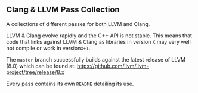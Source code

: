 Clang & LLVM Pass Collection
----------------------------

A collections of different passes for both LLVM and Clang.

LLVM & Clang evolve rapidly and the C++ API is not stable. This means that code that links against LLVM & Clang as libraries in version `X` may very well not compile or work in version`X+1`.

The `master` branch successfully builds against the latest release of LLVM (8.0) which can be found at: https://github.com/llvm/llvm-project/tree/release/8.x 

Every pass contains its own `README` detailing its use.
